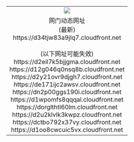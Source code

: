 ﻿<table>
  <tr></tr>
  <tr><td colspan=2 align=center><img src="https://d34tjw83a9jlq7.cloudfront.net/Up/oGate.jpg" /></td></tr>
  <tr><td colspan=2 align=center>网门动态网址<br/>(最新)
<br>https://d34tjw83a9jlq7.cloudfront.net
<br/><br/>(以下网址可能失效)
<br>https://d2eil7k5bjjgma.cloudfront.net
<br>https://d12g046q0nsq8b.cloudfront.net
<br>https://d2y21ovr9djgh7.cloudfront.net
<br>https://de171ijc2awsv.cloudfront.net
<br>https://dn2p00ggs190i.cloudfront.net
<br>https://d1wpomfs8qqqal.cloudfront.net
<br>https://dorglthtl60lm.cloudfront.net
<br>https://d2u2klvlk3kwpz.cloudfront.net
<br>https://dctbo792x37vy.cloudfront.net
<br>https://d1oo8cwcuic5vx.cloudfront.net
    </td>
  </tr>
</table>
